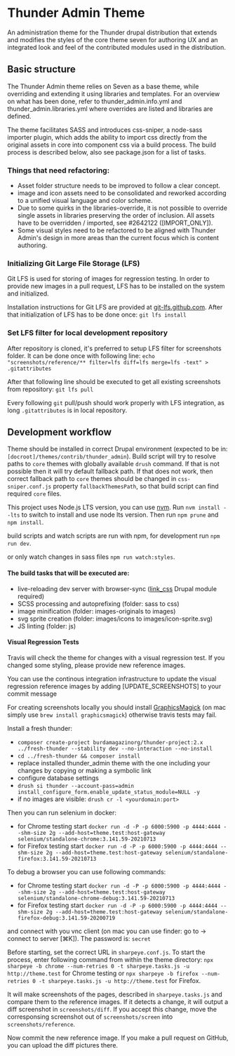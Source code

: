 # Thunder Admin Theme

An administration theme for the Thunder drupal distribution that extends and
modifies the styles of the core theme seven for authoring UX and an integrated
look and feel of the contributed modules used in the distribution.

## Basic structure

The Thunder Admin theme relies on Seven as a base theme, while overriding and extending it using libraries and
templates. For an overview on what has been done, refer to thunder_admin.info.yml and thunder_admin.libraries.yml where
overrides are listed and libraries are defined.

The theme facilitates SASS and introduces css-sniper, a node-sass importer plugin, which adds the ability to import css
directly from the original assets in core into component css via a build process. The build process is described below,
also see package.json for a list of tasks.

### Things that need refactoring:
* Asset folder structure needs to be improved to follow a clear concept.
* image and icon assets need to be consolidated and reworked according to a unified visual language and color scheme.
* Due to some quirks in the libraries-override, it is not possible to override single assets in libraries preserving
  the order of inclusion. All assets have to be overridden / imported, see #2642122 ([IMPORT_ONLY]).
* Some visual styles need to be refactored to be aligned with Thunder Admin's design in more areas than the current
  focus which is content authoring.

### Initializing Git Large File Storage (LFS)
Git LFS is used for storing of images for regression testing. In order to provide new images in a pull request, LFS has
to be installed on the system and initialized.

Installation instructions for Git LFS are provided at [git-lfs.github.com](https://git-lfs.github.com/).
After that initialization of LFS has to be done once: ``git lfs install``


### Set LFS filter for local development repository

After repository is cloned, it's preferred to setup LFS filter for screenshots folder. It can be done once with following line:
```echo "screenshots/reference/** filter=lfs diff=lfs merge=lfs -text" > .gitattributes```

After that following line should be executed to get all existing screenshots from repository:
```git lfs pull```

Every following `git` pull/push should work properly with LFS integration, as long `.gitattributes` is in local repository.

## Development workflow

Theme should be installed in correct Drupal environment (expected to be in: `[docroot]/themes/contrib/thunder_admin`).
Build script will try to resolve paths to `core` themes with globally available `drush` command. If that is not possible then it will try default fallback path.
If that does not work, then correct fallback path to `core` themes should be changed in `css-sniper.conf.js` property `fallbackThemesPath`, so that build script can find required `core` files.

This project uses Node.js LTS version, you can use [nvm](https://github.com/nvm-sh/nvm#installation-and-update).
Run `nvm install --lts` to switch to install and use node lts version.
Then run `npm prune` and `npm install`.

build scripts and watch scripts are run with npm, for development run
`npm run dev`.

or only watch changes in sass files
`npm run watch:styles`.

#### The build tasks that will be executed are:
* live-reloading dev server with browser-sync
  ([link_css](http://drupal.org/project/link_css) Drupal module required)
* SCSS processing and autoprefixing (folder: sass to css)
* image minification (folder: images-originals to images)
* svg sprite creation (folder: images/icons to images/icon-sprite.svg)
* JS linting (folder: js)

#### Visual Regression Tests
Travis will check the theme for changes with a visual regression test.
If you changed some styling, please provide new reference images.

You can use the continous integration infrastructure to update the visual regression reference images by adding [UPDATE_SCREENSHOTS] to your commit message

For creating screenshots locally you should install [GraphicsMagick](http://www.graphicsmagick.org/INSTALL-unix.html)
(on mac simply use `brew install graphicsmagick`) otherwise travis tests may fail.

Install a fresh thunder:

- `composer create-project burdamagazinorg/thunder-project:2.x ../fresh-thunder --stability dev --no-interaction --no-install`
- `cd ../fresh-thunder && composer install`
- replace installed thunder_admin theme with the one including your changes by copying or making a symbolic link
- configure database settings
- `drush si thunder --account-pass=admin install_configure_form.enable_update_status_module=NULL -y`
- if no images are visible: `drush cr -l <yourdomain:port>`

Then you can run selenium in docker:

- for Chrome testing start `docker run -d -P -p 6000:5900 -p 4444:4444 --shm-size 2g --add-host=theme.test:host-gateway selenium/standalone-chrome:3.141.59-20210713`
- for Firefox testing start `docker run -d -P -p 6000:5900 -p 4444:4444 --shm-size 2g --add-host=theme.test:host-gateway selenium/standalone-firefox:3.141.59-20210713`

To debug a browser you can use following commands:

- for Chrome testing start `docker run -d -P -p 6000:5900 -p 4444:4444 --shm-size 2g --add-host=theme.test:host-gateway selenium/standalone-chrome-debug:3.141.59-20210713`
- for Firefox testing start `docker run -d -P -p 6000:5900 -p 4444:4444 --shm-size 2g --add-host=theme.test:host-gateway selenium/standalone-firefox-debug:3.141.59-20200719`

and connect with you vnc client (on mac you can use finder: go to -> connect to server [⌘K]). The password is: `secret`

Before starting, set the correct URL in `sharpeye.conf.js`.
To start the process, enter following command from within the theme directory:
`npx sharpeye -b chrome --num-retries 0 -t sharpeye.tasks.js -u http://theme.test` for Chrome testing or `npx sharpeye -b firefox --num-retries 0 -t sharpeye.tasks.js -u http://theme.test` for Firefox.

It will make screenshots of the pages, described in `sharpeye.tasks.js` and compare them to the reference images.
If it detects a change, it will output a diff screenshot in `screenshots/diff`.
If you accept this change, move the corresponsing screenshot out of `screenshots/screen` into `screenshots/reference`.

Now commit the new reference image. If you make a pull request on GitHub, you can upload the diff pictures there.
